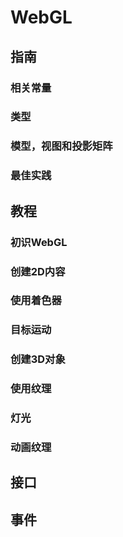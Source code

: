 # WebGL

## 指南

### 相关常量

### 类型

### 模型，视图和投影矩阵

### 最佳实践

## 教程

### 初识WebGL

### 创建2D内容

### 使用着色器

### 目标运动

### 创建3D对象

### 使用纹理

### 灯光

### 动画纹理

## 接口

## 事件
